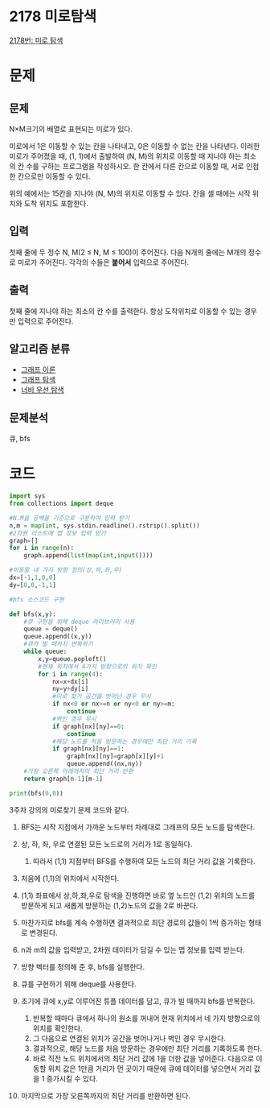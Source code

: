 # 2178 미로탐색

[2178번: 미로 탐색](https://www.acmicpc.net/problem/2178)

# 문제

## 문제

N×M크기의 배열로 표현되는 미로가 있다.

미로에서 1은 이동할 수 있는 칸을 나타내고, 0은 이동할 수 없는 칸을 나타낸다. 이러한 미로가 주어졌을 때, (1, 1)에서 출발하여 (N, M)의 위치로 이동할 때 지나야 하는 최소의 칸 수를 구하는 프로그램을 작성하시오. 한 칸에서 다른 칸으로 이동할 때, 서로 인접한 칸으로만 이동할 수 있다.

위의 예에서는 15칸을 지나야 (N, M)의 위치로 이동할 수 있다. 칸을 셀 때에는 시작 위치와 도착 위치도 포함한다.

## 입력

첫째 줄에 두 정수 N, M(2 ≤ N, M ≤ 100)이 주어진다. 다음 N개의 줄에는 M개의 정수로 미로가 주어진다. 각각의 수들은 **붙어서** 입력으로 주어진다.

## 출력

첫째 줄에 지나야 하는 최소의 칸 수를 출력한다. 항상 도착위치로 이동할 수 있는 경우만 입력으로 주어진다.

## 알고리즘 분류

- [그래프 이론](https://www.acmicpc.net/problem/tag/7)
- [그래프 탐색](https://www.acmicpc.net/problem/tag/11)
- [너비 우선 탐색](https://www.acmicpc.net/problem/tag/126)

## 문제분석

큐, bfs

# 코드

```python
import sys
from collections import deque

#N.M을 공백을 기준으로 구분하여 입력 받기
n,m = map(int, sys.stdin.readline().rstrip().split())
#2차원 리스트에 맵 정보 입력 받기
graph=[]
for i in range(n):
    graph.append(list(map(int,input())))

#이동할 네 가지 방향 정의(상,하,좌,우)
dx=[-1,1,0,0]
dy=[0,0,-1,1]

#bfs 소스코드 구현

def bfs(x,y):
    #큐 구현을 위해 deque 라이브러리 사용
    queue = deque()
    queue.append((x,y))
    #큐가 빌 때까지 반복하기
    while queue:
        x,y=queue.popleft()
        #현재 위치에서 4가지 방향으로의 위치 확인
        for i in range(4):
            nx=x+dx[i]
            ny=y+dy[i]
            #미로 찾기 공간을 벗어난 경우 무시
            if nx<0 or nx>=n or ny<0 or ny>=m:
                continue
            #벽인 경우 무시
            if graph[nx][ny]==0:
                continue
            #해당 노드를 처음 방문하는 경우에만 최단 거리 기록
            if graph[nx][ny]==1:
                graph[nx][ny]=graph[x][y]+1
                queue.append((nx,ny))
    #가장 오른쪽 아래까지의 최단 거리 반환
    return graph[n-1][m-1]

print(bfs(0,0))
```

3주차 강의의 미로찾기 문제 코드와 같다.

1. BFS는 시작 지점에서 가까운 노드부터 차례대로 그래프의 모든 노드를 탐색한다.
2. 상, 하, 좌, 우로 연결된 모든 노드로의 거리가 1로 동일하다.
    1. 따라서 (1,1) 지점부터 BFS를 수행하여 모든 노드의 최단 거리 값을 기록한다.
3. 처음에 (1,1)의 위치에서 시작한다.
4. (1,1) 좌표에서 상,하,좌,우로 탐색을 진행하면 바로 옆 노드인 (1,2) 위치의 노드를 방문하게 되고 새롭게 방문하는 (1,2)노드의 값을 2로 바꾼다.
5. 마찬가지로 bfs를 계속 수행하면 결과적으로 최단 경로의 값들이 1씩 증가하는 형태로 변경된다.

1. n과 m의 값을 입력받고, 2차원 데이터가 담길 수 있는 맵 정보를 입력 받는다.
2. 방향 벡터를 정의해 준 후, bfs를 실행한다.
3. 큐를 구현하기 위해 deque를 사용한다. 
4. 초기에 큐에 x,y로 이루어진 튜플 데이터를 담고, 큐가 빌 때까지 bfs를 반복한다.
    1.  반복할 때마다 큐에서 하나의 원소를 꺼내어 현재 위치에서 네 가지 방향으로의 위치를 확인한다. 
    2. 그 다음으로 연결된 위치가 공간을 벗어나거나 벽인 경우 무시한다.
    3. 결과적으로, 해당 노드를 처음 방문하는 경우에만 최단 거리를 기록하도록 한다.
    4. 바로 직전 노드 위치에서의 최단 거리 값에 1을 더한 값을 넣어준다. 다음으로 이동할 위치 값은 1만큼 거리가 먼 곳이기 때문에 큐에 데이터를 넣으면서 거리 값을 1 증가시킬 수 있다.
5. 마지막으로 가장 오른쪽까지의 최단 거리를 반환하면 된다.